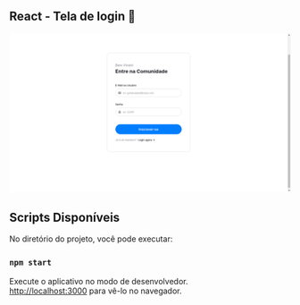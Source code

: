 ## React - Tela de login 🔑

![](assets/react.png)  

## Scripts Disponíveis

No diretório do projeto, você pode executar:

### `npm start`

Execute o aplicativo no modo de desenvolvedor.<br />
 [http://localhost:3000](http://localhost:3000) para vê-lo no navegador.
